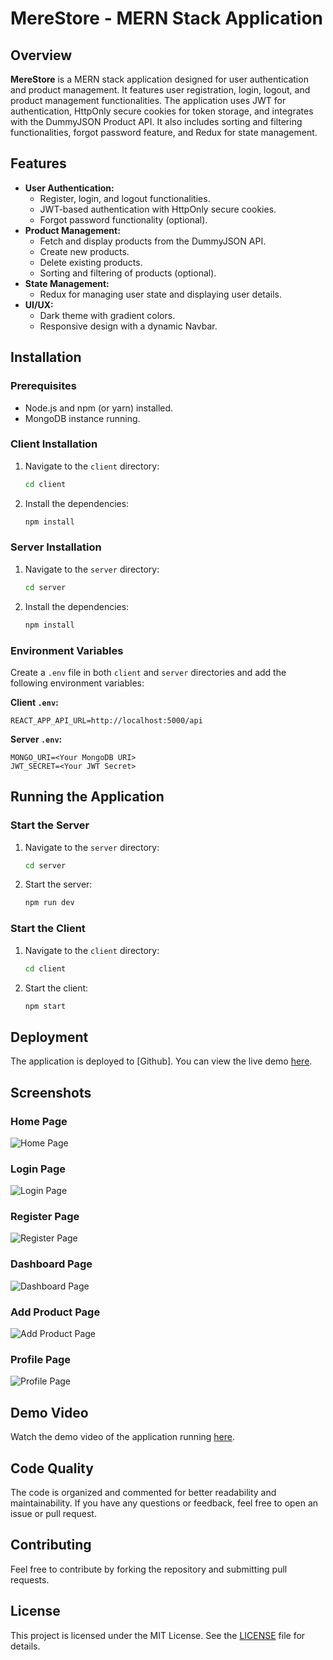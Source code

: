 # MereStore - MERN Stack Application

## Overview
**MereStore** is a MERN stack application designed for user authentication and product management. It features user registration, login, logout, and product management functionalities. The application uses JWT for authentication, HttpOnly secure cookies for token storage, and integrates with the DummyJSON Product API. It also includes sorting and filtering functionalities, forgot password feature, and Redux for state management.

## Features
- **User Authentication:**
  - Register, login, and logout functionalities.
  - JWT-based authentication with HttpOnly secure cookies.
  - Forgot password functionality (optional).
- **Product Management:**
  - Fetch and display products from the DummyJSON API.
  - Create new products.
  - Delete existing products.
  - Sorting and filtering of products (optional).
- **State Management:**
  - Redux for managing user state and displaying user details.
- **UI/UX:**
  - Dark theme with gradient colors.
  - Responsive design with a dynamic Navbar.

## Installation

### Prerequisites
- Node.js and npm (or yarn) installed.
- MongoDB instance running.

### Client Installation

1. Navigate to the `client` directory:
   ```bash
   cd client
   ```

2. Install the dependencies:
   ```bash
   npm install
   ```

### Server Installation

1. Navigate to the `server` directory:
   ```bash
   cd server
   ```

2. Install the dependencies:
   ```bash
   npm install
   ```

### Environment Variables

Create a `.env` file in both `client` and `server` directories and add the following environment variables:

**Client `.env`:**
```plaintext
REACT_APP_API_URL=http://localhost:5000/api
```

**Server `.env`:**
```plaintext
MONGO_URI=<Your MongoDB URI>
JWT_SECRET=<Your JWT Secret>
```

## Running the Application

### Start the Server

1. Navigate to the `server` directory:
   ```bash
   cd server
   ```

2. Start the server:
   ```bash
   npm run dev
   ```

### Start the Client

1. Navigate to the `client` directory:
   ```bash
   cd client
   ```

2. Start the client:
   ```bash
   npm start
   ```

## Deployment

The application is deployed to [Github]. You can view the live demo [here](https://your-deployment-link.herokuapp.com).

## Screenshots

### Home Page
![Home Page](home.png)

### Login Page
![Login Page](login.png)

### Register Page
![Register Page](register.png)

### Dashboard Page
![Dashboard Page](dashboard.png)

### Add Product Page
![Add Product Page](add-product.png)

### Profile Page
![Profile Page](profile.png)

## Demo Video

Watch the demo video of the application running [here](demo.mp4).

## Code Quality

The code is organized and commented for better readability and maintainability. If you have any questions or feedback, feel free to open an issue or pull request.

## Contributing

Feel free to contribute by forking the repository and submitting pull requests.

## License

This project is licensed under the MIT License. See the [LICENSE](LICENSE) file for details.
